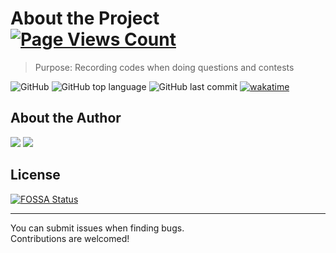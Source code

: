 # About the Project [![Page Views Count](https://badges.toozhao.com/badges/01H8Y14MT5K5AMC6QC4Z69E1HZ/orange.svg)](https://badges.toozhao.com/stats/01H8Y14MT5K5AMC6QC4Z69E1HZ) 
> Purpose: Recording codes when doing questions and contests

![GitHub](https://img.shields.io/github/license/kx23333/Algorithm-Problem-Record.svg?style=popout-square)
![GitHub top language](https://img.shields.io/github/languages/top/kx23333/Algorithm-Problem-Record.svg?style=popout-square) 
![GitHub last commit](https://img.shields.io/github/last-commit/kx23333/Algorithm-Problem-Record.svg?style=popout-square) 
[![wakatime](https://wakatime.com/badge/user/c9a30e49-5476-4556-9853-645973ddf22b.svg)](https://wakatime.com/@c9a30e49-5476-4556-9853-645973ddf22b)  
## About the Author  

[![](https://cfrating.ihcr.top/?user=kx233-)](https://codeforces.com/profile/kx233-)  [![](https://atrating.baoshuo.dev/rating?username=kx233)](https://atcoder.jp/users/kx233)
## License
[![FOSSA Status](https://app.fossa.com/api/projects/git%2Bgithub.com%2Fkx23333%2FAlgorithm-Problem-Record.svg?type=large)](https://app.fossa.com/projects/git%2Bgithub.com%2Fkx23333%2FAlgorithm-Problem-Record?ref=badge_large)

---
You can submit issues when finding bugs.  
Contributions are welcomed!
